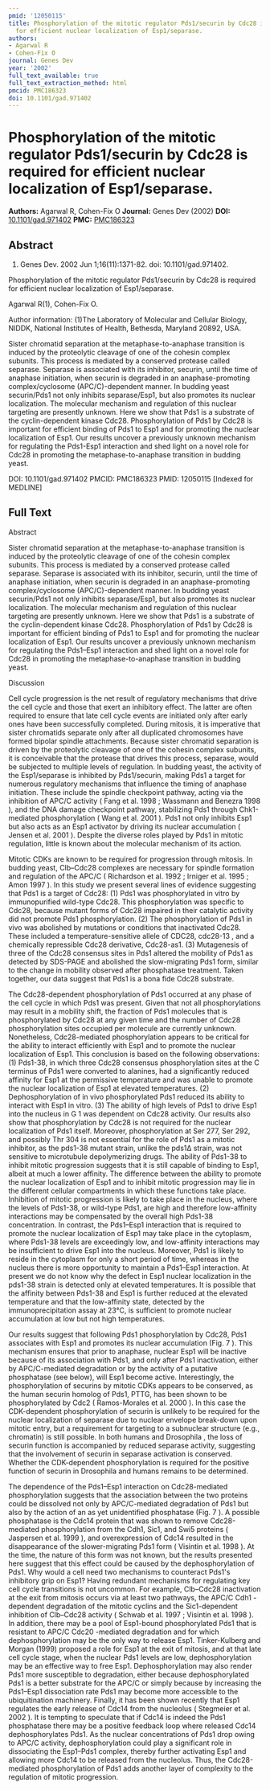 ```yaml
---
pmid: '12050115'
title: Phosphorylation of the mitotic regulator Pds1/securin by Cdc28 is required
  for efficient nuclear localization of Esp1/separase.
authors:
- Agarwal R
- Cohen-Fix O
journal: Genes Dev
year: '2002'
full_text_available: true
full_text_extraction_method: html
pmcid: PMC186323
doi: 10.1101/gad.971402
---
```


# Phosphorylation of the mitotic regulator Pds1/securin by Cdc28 is required for efficient nuclear localization of Esp1/separase.
**Authors:** Agarwal R, Cohen-Fix O
**Journal:** Genes Dev (2002)
**DOI:** [10.1101/gad.971402](https://doi.org/10.1101/gad.971402)
**PMC:** [PMC186323](https://www.ncbi.nlm.nih.gov/pmc/articles/PMC186323/)

## Abstract

1. Genes Dev. 2002 Jun 1;16(11):1371-82. doi: 10.1101/gad.971402.

Phosphorylation of the mitotic regulator Pds1/securin by Cdc28 is required for 
efficient nuclear localization of Esp1/separase.

Agarwal R(1), Cohen-Fix O.

Author information:
(1)The Laboratory of Molecular and Cellular Biology, NIDDK, National Institutes 
of Health, Bethesda, Maryland 20892, USA.

Sister chromatid separation at the metaphase-to-anaphase transition is induced 
by the proteolytic cleavage of one of the cohesin complex subunits. This process 
is mediated by a conserved protease called separase. Separase is associated with 
its inhibitor, securin, until the time of anaphase initiation, when securin is 
degraded in an anaphase-promoting complex/cyclosome (APC/C)-dependent manner. In 
budding yeast securin/Pds1 not only inhibits separase/Esp1, but also promotes 
its nuclear localization. The molecular mechanism and regulation of this nuclear 
targeting are presently unknown. Here we show that Pds1 is a substrate of the 
cyclin-dependent kinase Cdc28. Phosphorylation of Pds1 by Cdc28 is important for 
efficient binding of Pds1 to Esp1 and for promoting the nuclear localization of 
Esp1. Our results uncover a previously unknown mechanism for regulating the 
Pds1-Esp1 interaction and shed light on a novel role for Cdc28 in promoting the 
metaphase-to-anaphase transition in budding yeast.

DOI: 10.1101/gad.971402
PMCID: PMC186323
PMID: 12050115 [Indexed for MEDLINE]

## Full Text

Abstract

Sister chromatid separation at the metaphase-to-anaphase transition is induced by the proteolytic cleavage of one of the cohesin complex subunits. This process is mediated by a conserved protease called separase. Separase is associated with its inhibitor, securin, until the time of anaphase initiation, when securin is degraded in an anaphase-promoting complex/cyclosome (APC/C)-dependent manner. In budding yeast securin/Pds1 not only inhibits separase/Esp1, but also promotes its nuclear localization. The molecular mechanism and regulation of this nuclear targeting are presently unknown. Here we show that Pds1 is a substrate of the cyclin-dependent kinase Cdc28. Phosphorylation of Pds1 by Cdc28 is important for efficient binding of Pds1 to Esp1 and for promoting the nuclear localization of Esp1. Our results uncover a previously unknown mechanism for regulating the Pds1–Esp1 interaction and shed light on a novel role for Cdc28 in promoting the metaphase-to-anaphase transition in budding yeast.

Discussion

Cell cycle progression is the net result of regulatory mechanisms that drive the cell cycle and those that exert an inhibitory effect. The latter are often required to ensure that late cell cycle events are initiated only after early ones have been successfully completed. During mitosis, it is imperative that sister chromatids separate only after all duplicated chromosomes have formed bipolar spindle attachments. Because sister chromatid separation is driven by the proteolytic cleavage of one of the cohesin complex subunits, it is conceivable that the protease that drives this process, separase, would be subjected to multiple levels of regulation. In budding yeast, the activity of the Esp1/separase is inhibited by Pds1/securin, making Pds1 a target for numerous regulatory mechanisms that influence the timing of anaphase initiation. These include the spindle checkpoint pathway, acting via the inhibition of APC/C activity ( Fang et al. 1998 ; Wassmann and Benezra 1998 ), and the DNA damage checkpoint pathway, stabilizing Pds1 through Chk1-mediated phosphorylation ( Wang et al. 2001 ). Pds1 not only inhibits Esp1 but also acts as an Esp1 activator by driving its nuclear accumulation ( Jensen et al. 2001 ). Despite the diverse roles played by Pds1 in mitotic regulation, little is known about the molecular mechanism of its action.

Mitotic CDKs are known to be required for progression through mitosis. In budding yeast, Clb–Cdc28 complexes are necessary for spindle formation and regulation of the APC/C ( Richardson et al. 1992 ; Irniger et al. 1995 ; Amon 1997 ). In this study we present several lines of evidence suggesting that Pds1 is a target of Cdc28: (1) Pds1 was phosphorylated in vitro by immunopurified wild-type Cdc28. This phosphorylation was specific to Cdc28, because mutant forms of Cdc28 impaired in their catalytic activity did not promote Pds1 phosphorylation. (2) The phosphorylation of Pds1 in vivo was abolished by mutations or conditions that inactivated Cdc28. These included a temperature-sensitive allele of CDC28, cdc28-13 , and a chemically repressible Cdc28 derivative, Cdc28-as1. (3) Mutagenesis of three of the Cdc28 consensus sites in Pds1 altered the mobility of Pds1 as detected by SDS-PAGE and abolished the slow-migrating Pds1 form, similar to the change in mobility observed after phosphatase treatment. Taken together, our data suggest that Pds1 is a bona fide Cdc28 substrate.

The Cdc28-dependent phosphorylation of Pds1 occurred at any phase of the cell cycle in which Pds1 was present. Given that not all phosphorylations may result in a mobility shift, the fraction of Pds1 molecules that is phosphorylated by Cdc28 at any given time and the number of Cdc28 phosphorylation sites occupied per molecule are currently unknown. Nonetheless, Cdc28-mediated phosphorylation appears to be critical for the ability to interact efficiently with Esp1 and to promote the nuclear localization of Esp1. This conclusion is based on the following observations: (1) Pds1-38, in which three Cdc28 consensus phosphorylation sites at the C terminus of Pds1 were converted to alanines, had a significantly reduced affinity for Esp1 at the permissive temperature and was unable to promote the nuclear localization of Esp1 at elevated temperatures. (2) Dephosphorylation of in vivo phosphorylated Pds1 reduced its ability to interact with Esp1 in vitro. (3) The ability of high levels of Pds1 to drive Esp1 into the nucleus in G 1 was dependent on Cdc28 activity. Our results also show that phosphorylation by Cdc28 is not required for the nuclear localization of Pds1 itself. Moreover, phosphorylation at Ser 277, Ser 292, and possibly Thr 304 is not essential for the role of Pds1 as a mitotic inhibitor, as the pds1-38 mutant strain, unlike the pds1Δ strain, was not sensitive to microtubule depolymerizing drugs. The ability of Pds1-38 to inhibit mitotic progression suggests that it is still capable of binding to Esp1, albeit at much a lower affinity. The difference between the ability to promote the nuclear localization of Esp1 and to inhibit mitotic progression may lie in the different cellular compartments in which these functions take place. Inhibition of mitotic progression is likely to take place in the nucleus, where the levels of Pds1-38, or wild-type Pds1, are high and therefore low-affinity interactions may be compensated by the overall high Pds1-38 concentration. In contrast, the Pds1–Esp1 interaction that is required to promote the nuclear localization of Esp1 may take place in the cytoplasm, where Pds1-38 levels are exceedingly low, and low-affinity interactions may be insufficient to drive Esp1 into the nucleus. Moreover, Pds1 is likely to reside in the cytoplasm for only a short period of time, whereas in the nucleus there is more opportunity to maintain a Pds1–Esp1 interaction. At present we do not know why the defect in Esp1 nuclear localization in the pds1-38 strain is detected only at elevated temperatures. It is possible that the affinity between Pds1-38 and Esp1 is further reduced at the elevated temperature and that the low-affinity state, detected by the immunoprecipitation assay at 23°C, is sufficient to promote nuclear accumulation at low but not high temperatures.

Our results suggest that following Pds1 phosphorylation by Cdc28, Pds1 associates with Esp1 and promotes its nuclear accumulation (Fig. 7 ). This mechanism ensures that prior to anaphase, nuclear Esp1 will be inactive because of its association with Pds1, and only after Pds1 inactivation, either by APC/C-mediated degradation or by the activity of a putative phosphatase (see below), will Esp1 become active. Interestingly, the phosphorylation of securins by mitotic CDKs appears to be conserved, as the human securin homolog of Pds1, PTTG, has been shown to be phosphorylated by Cdc2 ( Ramos-Morales et al. 2000 ). In this case the CDK-dependent phosphorylation of securin is unlikely to be required for the nuclear localization of separase due to nuclear envelope break-down upon mitotic entry, but a requirement for targeting to a subnuclear structure (e.g., chromatin) is still possible. In both humans and Drosophila , the loss of securin function is accompanied by reduced separase activity, suggesting that the involvement of securin in separase activation is conserved. Whether the CDK-dependent phosphorylation is required for the positive function of securin in Drosophila and humans remains to be determined.

The dependence of the Pds1–Esp1 interaction on Cdc28-mediated phosphorylation suggests that the association between the two proteins could be dissolved not only by APC/C-mediated degradation of Pds1 but also by the action of an as yet unidentified phosphatase (Fig. 7 ). A possible phosphatase is the Cdc14 protein that was shown to remove Cdc28-mediated phosphorylation from the Cdh1, Sic1, and Swi5 proteins ( Jaspersen et al. 1999 ), and overexpression of Cdc14 resulted in the disappearance of the slower-migrating Pds1 form ( Visintin et al. 1998 ). At the time, the nature of this form was not known, but the results presented here suggest that this effect could be caused by the dephosphorylation of Pds1. Why would a cell need two mechanisms to counteract Pds1's inhibitory grip on Esp1? Having redundant mechanisms for regulating key cell cycle transitions is not uncommon. For example, Clb–Cdc28 inactivation at the exit from mitosis occurs via at least two pathways, the APC/C Cdh1 -dependent degradation of the mitotic cyclins and the Sic1-dependent inhibition of Clb–Cdc28 activity ( Schwab et al. 1997 ; Visintin et al. 1998 ). In addition, there may be a pool of Esp1-bound phosphorylated Pds1 that is resistant to APC/C Cdc20 -mediated degradation and for which dephosphorylation may be the only way to release Esp1. Tinker-Kulberg and Morgan (1999) proposed a role for Esp1 at the exit of mitosis, and at that late cell cycle stage, when the nuclear Pds1 levels are low, dephosphorylation may be an effective way to free Esp1. Dephosphorylation may also render Pds1 more susceptible to degradation, either because dephosphorylated Pds1 is a better substrate for the APC/C or simply because by increasing the Pds1–Esp1 dissociation rate Pds1 may become more accessible to the ubiquitination machinery. Finally, it has been shown recently that Esp1 regulates the early release of Cdc14 from the nucleolus ( Stegmeier et al. 2002 ). It is tempting to speculate that if Cdc14 is indeed the Pds1 phosphatase there may be a positive feedback loop where released Cdc14 dephosphorylates Pds1. As the nuclear concentrations of Pds1 drop owing to APC/C activity, dephosphorylation could play a significant role in dissociating the Esp1–Pds1 complex, thereby further activating Esp1 and allowing more Cdc14 to be released from the nucleolus. Thus, the Cdc28-mediated phosphorylation of Pds1 adds another layer of complexity to the regulation of mitotic progression.
